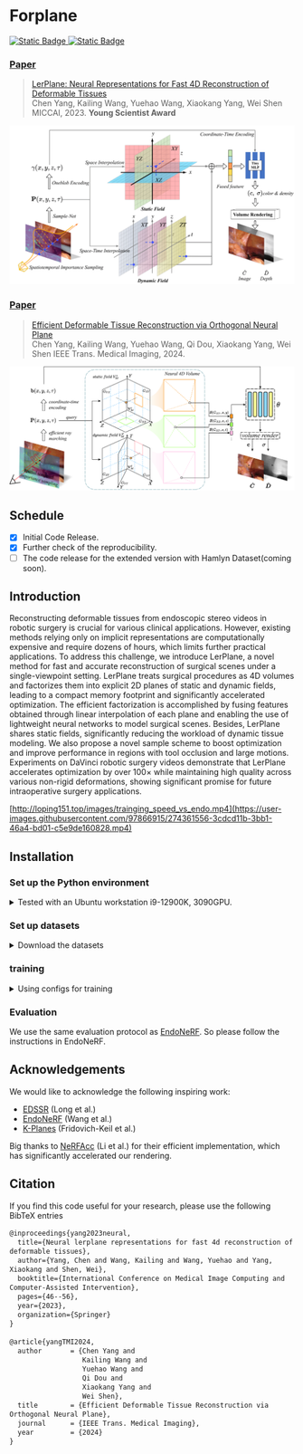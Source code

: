 # Forplane

<p>
<a href="https://arxiv.org/abs/2305.19906"> <img alt="Static Badge" src="https://img.shields.io/badge/Lerplane-2305.19906-b31b1b?style=flat&logo=arxiv&logoColor=red&link=https%3A%2F%2Farxiv.org%2Fabs%2F2305.19906"> </a>
<a href="https://arxiv.org/abs/2312.15253"> <img alt="Static Badge" src="https://img.shields.io/badge/Forplane-2312.15253-b31b1b?style=flat&logo=arxiv&logoColor=red&link=https%3A%2F%2Farxiv.org%2Fabs%2F2312.15253"> </a>
</p>


### [Paper](https://arxiv.org/pdf/2305.19906.pdf)

> [LerPlane: Neural Representations for Fast 4D Reconstruction of Deformable Tissues](https://arxiv.org/pdf/2305.19906.pdf) \
> Chen Yang, Kailing Wang, Yuehao Wang, Xiaokang Yang, Wei Shen \
> MICCAI, 2023. **Young Scientist Award**

![](lerplanes/images/overview.png)

### [Paper](https://arxiv.org/pdf/2312.15253.pdf)

> [Efficient Deformable Tissue Reconstruction via Orthogonal Neural Plane](https://arxiv.org/pdf/2312.15253.pdf) \
> Chen Yang, Kailing Wang, Yuehao Wang, Qi Dou, Xiaokang Yang, Wei Shen
> IEEE Trans. Medical Imaging, 2024.

![](lerplanes/images/overview2.png)

## Schedule
- [x] Initial Code Release.
- [x] Further check of the reproducibility.
- [ ] The code release for the extended version with Hamlyn Dataset(coming soon).

## Introduction
Reconstructing deformable tissues from endoscopic stereo videos in robotic surgery is crucial for various clinical applications. However, existing methods relying only on implicit representations are computationally expensive and require dozens of hours, which limits further practical applications. To address this challenge, we introduce LerPlane, a novel method for fast and accurate reconstruction of surgical scenes under a single-viewpoint setting. LerPlane treats surgical procedures as 4D volumes and factorizes them into explicit 2D planes of static and dynamic fields, leading to a compact memory footprint and significantly accelerated optimization. The efficient factorization is accomplished by fusing features obtained through linear interpolation of each plane and enabling the use of lightweight neural networks to model surgical scenes. Besides, LerPlane shares static fields, significantly reducing the workload of dynamic tissue modeling. We also propose a novel sample scheme to boost optimization and improve performance in regions with tool occlusion and large motions. Experiments on DaVinci robotic surgery videos demonstrate that LerPlane accelerates optimization by over 100× while maintaining high quality across various non-rigid deformations, showing significant promise for future intraoperative surgery applications.

[http://loping151.top/images/trainging_speed_vs_endo.mp4](https://user-images.githubusercontent.com/97866915/274361556-3cdcd11b-3bb1-46a4-bd01-c5e9de160828.mp4)

## Installation

### Set up the Python environment
<details> <summary>Tested with an Ubuntu workstation i9-12900K, 3090GPU.</summary>

```
conda create -n lerplane python=3.9
conda activate lerplane
pip install -r requirements.txt
pip install git+https://github.com/NVlabs/tiny-cuda-nn/#subdirectory=bindings/torch 
```
We notice tiny-cuda-nn is sometimes not compilable on some latest GPUs like RTX4090(tested 2023.1). If you found `OSError` while installing tiny-cuda-nn, you can refer to this [issue](https://github.com/NVlabs/tiny-cuda-nn/issues/245) or this [article](https://zhuanlan.zhihu.com/p/643834111). We've successfully built the same env on an Ubuntu 22.04 workstation i7-13700K, 4090GPU with the commands above.
</details>

### Set up datasets
<details> <summary>Download the datasets</summary> 

Please download the dataset from [EndoNeRF](https://github.com/med-air/EndoNeRF) 

To use the example config, organize your data like:
```
data
| - endonerf_full_datasets
|   | - cutting_tissues_twice
|   | - pushing_soft_tissues
| - hamlyn_forplane
|   | - hamlyn1
|   | - hamlyn2
| - YourCustomDatasets
```

</details>

### training
<details> <summary>Using configs for training</summary> 

Lerplane uses configs to control the training process. The example configs are stored in the `lerplanes/config` folder.
To train a model, run the following command:
```
export CUDA_VISIBLE_DEVICES=0
PYTHONPATH='.' python lerplanes/main.py --config-path lerplanes/config/example-9k.py
```
</details>

### Evaluation
We use the same evaluation protocol as [EndoNeRF](https://github.com/med-air/EndoNeRF). So please follow the instructions in EndoNeRF.

## Acknowledgements
We would like to acknowledge the following inspiring work:
- [EDSSR](https://arxiv.org/pdf/2107.00229) (Long et al.)
- [EndoNeRF](https://github.com/med-air/EndoNeRF) (Wang et al.)
- [K-Planes](https://sarafridov.github.io/K-Planes/) (Fridovich-Keil et al.)

Big thanks to [NeRFAcc](https://www.nerfacc.com/) (Li et al.) for their efficient implementation, which has significantly accelerated our rendering.

## Citation

If you find this code useful for your research, please use the following BibTeX entries

```
@inproceedings{yang2023neural,
  title={Neural lerplane representations for fast 4d reconstruction of deformable tissues},
  author={Yang, Chen and Wang, Kailing and Wang, Yuehao and Yang, Xiaokang and Shen, Wei},
  booktitle={International Conference on Medical Image Computing and Computer-Assisted Intervention},
  pages={46--56},
  year={2023},
  organization={Springer}
}

@article{yangTMI2024,
  author       = {Chen Yang and
                  Kailing Wang and
                  Yuehao Wang and
                  Qi Dou and
                  Xiaokang Yang and
                  Wei Shen},
  title        = {Efficient Deformable Tissue Reconstruction via Orthogonal Neural Plane},
  journal      = {IEEE Trans. Medical Imaging},
  year         = {2024}
}
```
